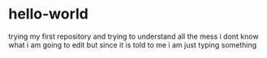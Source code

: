 # hello-world
trying my first repository and trying to understand all the mess
i dont know what i am going to edit but since it is told to me i am just typing something
